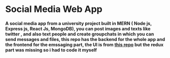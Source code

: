 # Social Media Web App
#### A social media app from a university project built in MERN ( Node js, Express js, React Js, MongoDB), you can post images and texts like twitter , and also text people and create groupchats in which you can send messages and files, this repo has the backend for the whole app and the frontend for the emssaging part, the UI is from [this repo](https://github.com/codingmonk-yt/chat-app-latest) but the redux part was missing so i had to code it myself
